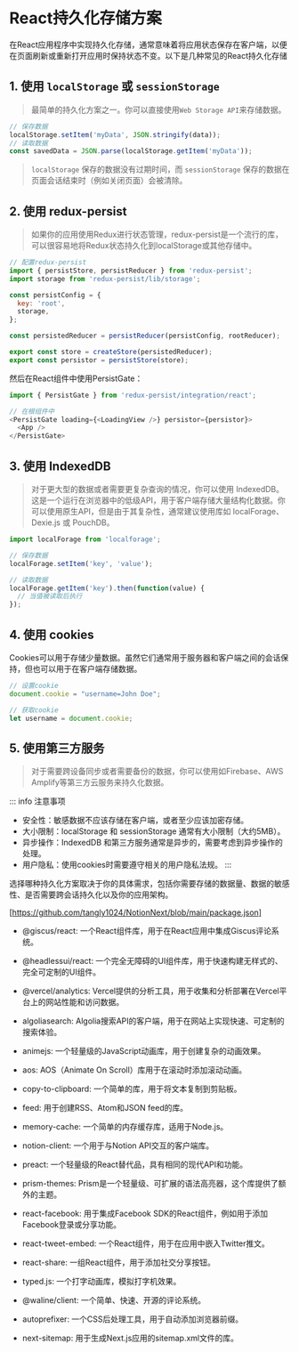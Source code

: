 # React持久化存储方案

在React应用程序中实现持久化存储，通常意味着将应用状态保存在客户端，以便在页面刷新或重新打开应用时保持状态不变。以下是几种常见的React持久化存储

## 1. 使用 `localStorage` 或 `sessionStorage`

> 最简单的持久化方案之一。你可以直接使用`Web Storage API`来存储数据。
```js
// 保存数据
localStorage.setItem('myData', JSON.stringify(data));
// 读取数据
const savedData = JSON.parse(localStorage.getItem('myData'));
```

> `localStorage` 保存的数据没有过期时间，而 `sessionStorage` 保存的数据在页面会话结束时（例如关闭页面）会被清除。


## 2. 使用 redux-persist

> 如果你的应用使用Redux进行状态管理，redux-persist是一个流行的库，可以很容易地将Redux状态持久化到localStorage或其他存储中。

```js
// 配置redux-persist
import { persistStore, persistReducer } from 'redux-persist';
import storage from 'redux-persist/lib/storage';

const persistConfig = {
  key: 'root',
  storage,
};

const persistedReducer = persistReducer(persistConfig, rootReducer);

export const store = createStore(persistedReducer);
export const persistor = persistStore(store);
```

然后在React组件中使用PersistGate：

```js
import { PersistGate } from 'redux-persist/integration/react';

// 在根组件中
<PersistGate loading={<LoadingView />} persistor={persistor}>
  <App />
</PersistGate>
```

## 3. 使用 IndexedDB

> 对于更大型的数据或者需要更复杂查询的情况，你可以使用 IndexedDB。这是一个运行在浏览器中的低级API，用于客户端存储大量结构化数据。你可以使用原生API，但是由于其复杂性，通常建议使用库如 localForage、Dexie.js 或 PouchDB。

```js
import localForage from 'localforage';

// 保存数据
localForage.setItem('key', 'value');

// 读取数据
localForage.getItem('key').then(function(value) {
  // 当值被读取后执行
});
```
## 4. 使用 cookies

Cookies可以用于存储少量数据。虽然它们通常用于服务器和客户端之间的会话保持，但也可以用于在客户端存储数据。

```js
// 设置cookie
document.cookie = "username=John Doe";

// 获取cookie
let username = document.cookie;
```

## 5. 使用第三方服务

> 对于需要跨设备同步或者需要备份的数据，你可以使用如Firebase、AWS Amplify等第三方云服务来持久化数据。

::: info 注意事项
 - 安全性：敏感数据不应该存储在客户端，或者至少应该加密存储。
 - 大小限制：localStorage 和 sessionStorage 通常有大小限制（大约5MB）。
 - 异步操作：IndexedDB 和第三方服务通常是异步的，需要考虑到异步操作的处理。
 - 用户隐私：使用cookies时需要遵守相关的用户隐私法规。
:::

选择哪种持久化方案取决于你的具体需求，包括你需要存储的数据量、数据的敏感性、是否需要跨会话持久化以及你的应用架构。


[https://github.com/tangly1024/NotionNext/blob/main/package.json]

- @giscus/react: 一个React组件库，用于在React应用中集成Giscus评论系统。

- @headlessui/react: 一个完全无障碍的UI组件库，用于快速构建无样式的、完全可定制的UI组件。

- @vercel/analytics: Vercel提供的分析工具，用于收集和分析部署在Vercel平台上的网站性能和访问数据。

- algoliasearch: Algolia搜索API的客户端，用于在网站上实现快速、可定制的搜索体验。

- animejs: 一个轻量级的JavaScript动画库，用于创建复杂的动画效果。

- aos: AOS（Animate On Scroll）库用于在滚动时添加滚动动画。

- copy-to-clipboard: 一个简单的库，用于将文本复制到剪贴板。

- feed: 用于创建RSS、Atom和JSON feed的库。

- memory-cache: 一个简单的内存缓存库，适用于Node.js。

- notion-client: 一个用于与Notion API交互的客户端库。

- preact: 一个轻量级的React替代品，具有相同的现代API和功能。

- prism-themes: Prism是一个轻量级、可扩展的语法高亮器，这个库提供了额外的主题。

- react-facebook: 用于集成Facebook SDK的React组件，例如用于添加Facebook登录或分享功能。

- react-tweet-embed: 一个React组件，用于在应用中嵌入Twitter推文。

- react-share: 一组React组件，用于添加社交分享按钮。

- typed.js: 一个打字动画库，模拟打字机效果。

- @waline/client: 一个简单、快速、开源的评论系统。

- autoprefixer: 一个CSS后处理工具，用于自动添加浏览器前缀。

- next-sitemap: 用于生成Next.js应用的sitemap.xml文件的库。